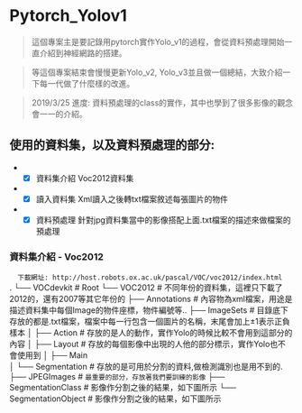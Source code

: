 # Pytorch_Yolov1
> 這個專案主是要記錄用pytorch實作Yolo_v1的過程，會從資料預處理開始一直介紹到神經網路的搭建。

> 等這個專案結束會慢慢更新Yolo_v2, Yolo_v3並且做一個總結，大致介紹一下每一代做了什麼樣的改進。

> 2019/3/25 進度: 資料預處理的class的實作，其中也學到了很多影像的觀念會一一的介紹。

## 使用的資料集，以及資料預處理的部分:
*  -[x] 資料集介紹 Voc2012資料集
*  -[x] 讀入資料集 Xml讀入之後轉txt檔案敘述每張圖片的物件
*  -[x] 資料預處理 針對jpg資料集當中的影像搭配上面.txt檔案的描述來做檔案的預處理

### 資料集介紹 - Voc2012
`   下載網址: http://host.robots.ox.ac.uk/pascal/VOC/voc2012/index.html   `
        .
    └── VOCdevkit     # Root
        └── VOC2012   # 不同年份的資料集，這裡只下載了2012的，還有2007等其它年份的
            ├── Annotations        # 內容物為xml檔案，用途是描述資料集中每個Image的物件座標，物件編號等..
            ├── ImageSets          # 目錄底下存放的都是.txt檔案，檔案中每一行包含一個圖片的名稱，末尾會加上±1表示正負樣本
            │   ├── Action         # 存放的是人的動作，實作Yolo的時候比較不會用到這部分的內容
            │   ├── Layout         # 存放的每個影像中出現的人他的部分標示，實作Yolo也不會使用到
            │   ├── Main    
            │   └── Segmentation   # 存放的是可用於分割的資料,做檢測識別也是用不到的.
            ├── JPEGImages         # `最重要的部分，存放著我們要訓練的影像`
            ├── SegmentationClass  # 影像作分割之後的結果，如下圖所示
            └── SegmentationObject # 影像作分割之後的結果，如下圖所示

